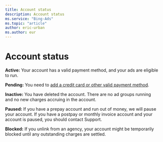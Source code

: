 ```yaml
---
title: Account status
description: Account status
ms.service: "Bing-Ads"
ms.topic: "article"
author: eric-urban
ms.author: eur
---
```


# Account status

**Active:** Your account has a valid payment method, and your ads are eligible to run.

**Pending:** You need to [add a credit card or other valid payment method](../hlp_BA_PROC_AddBilling.md).

**Inactive:** You have deleted the account. There are no ad groups running and no new charges accruing in the account.

**Paused:** If you have a prepay account and run out of money, we will pause your account. If you have a postpay or monthly invoice account and your account is paused, you should contact Support.

**Blocked:** If you unlink from an agency, your account might be temporarily blocked until any outstanding charges are settled.


